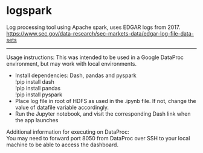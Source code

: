 # logspark
Log processing tool using Apache spark, uses EDGAR logs from 2017.
https://www.sec.gov/data-research/sec-markets-data/edgar-log-file-data-sets

<hr>
Usage instructions:
This was intended to be used in a Google DataProc environment, but may work with local environments.
<ul>
  <li>Install dependencies: Dash, pandas and pyspark <br> !pip install dash<br>!pip install pandas<br>!pip install pyspark</li>
  <li>Place log file in root of HDFS as used in the .ipynb file. If not, change the value of datafile variable accordingly.</li>
  <li>Run the Jupyter notebook, and visit the corresponding Dash link when the app launches</li>
</ul>

Additional information for executing on DataProc:<br>
You may need to forward port 8050 from DataProc over SSH to your local machine to be able to access the dashboard. 
